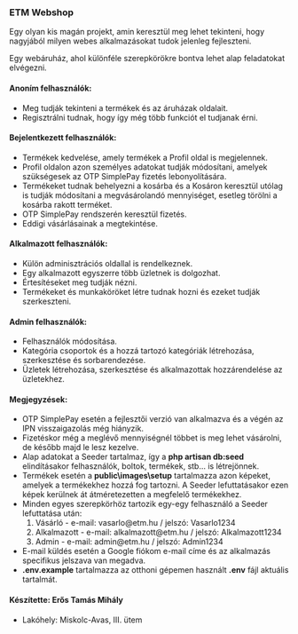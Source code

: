 <h3>ETM Webshop</h3>
<p>Egy olyan kis magán projekt, amin keresztül meg lehet tekinteni, hogy nagyjából milyen webes alkalmazásokat tudok jelenleg fejleszteni.</p>
<p>Egy webáruház, ahol különféle szerepkörökre bontva lehet alap feladatokat elvégezni.</p>
<h4>Anoním felhasználók:</h4> 
<ul>
    <li>Meg tudják tekinteni a termékek és az áruházak oldalait.</li>
    <li>Regisztrálni tudnak, hogy így még több funkciót el tudjanak érni.</li>
</ul>
<h4>Bejelentkezett felhasználók:</h4>
<ul>
    <li>Termékek kedvelése, amely termékek a Profil oldal is megjelennek.</li>
    <li>Profil oldalon azon személyes adatokat tudják módosítani, amelyek szükségesek az OTP SimplePay fizetés lebonyolítására.</li>
    <li>Termékeket tudnak behelyezni a kosárba és a Kosáron keresztül utólag is tudják módosítani a megvásárolandó mennyiséget, esetleg törölni a kosárba rakott terméket.</li>
    <li>OTP SimplePay rendszerén keresztül fizetés.</li>
    <li>Eddigi vásárlásainak a megtekintése.</li>
</ul>
<h4>Alkalmazott felhasználók:</h4>
<ul>
    <li>Külön adminisztrációs oldallal is rendelkeznek.</li>
    <li>Egy alkalmazott egyszerre több üzletnek is dolgozhat.</li>
    <li>Értesítéseket meg tudják nézni.</li>
    <li>Termékeket és munkaköröket létre tudnak hozni és ezeket tudják szerkeszteni.</li>
</ul>
<h4>Admin felhasználók:</h4>
<ul>
    <li>Felhasználók módosítása.</li>
    <li>Kategória csoportok és a hozzá tartozó kategóriák létrehozása, szerkesztése és sorbarendezése.</li>
    <li>Üzletek létrehozása, szerkesztése és alkalmazottak hozzárendelése az üzletekhez.</li>
</ul>
<h4>Megjegyzések:</h4>
<ul>
    <li>OTP SimplePay esetén a fejlesztői verzió van alkalmazva és a végén az IPN visszaigazolás még hiányzik.</li>
    <li>Fizetéskor még a meglévő mennyiségnél többet is meg lehet vásárolni, de később majd le lesz kezelve.</li>
    <li>Alap adatokat a Seeder tartalmaz, így a <b>php artisan db:seed</b> elindításakor felhasználók, boltok, termékek, stb... is létrejönnek.</li>
    <li>Termékek esetén a <b>public\images\setup</b> tartalmazza azon képeket, amelyek a termékekhez hozzá fog tartozni. A Seeder lefuttatásakor ezen képek kerülnek át átméretezetten a megfelelő termékekhez.</li>
    <li>Minden egyes szerepkörhöz tartozik egy-egy felhasználó a Seeder lefuttatása után:
        <ol>
            <li>Vásárló - e-mail: vasarlo@etm.hu / jelszó: Vasarlo1234</li>
            <li>Alkalmazott - e-mail: alkalmazott@etm.hu / jelszó: Alkalmazott1234</li>
            <li>Admin - e-mail: admin@etm.hu / jelszó: Admin1234</li>
        </ol>
    </li>
    <li>E-mail küldés esetén a Google fiókom e-mail címe és az alkalmazás specifikus jelszava van megadva.</li>
    <li><b>.env.example</b> tartalmazza az otthoni gépemen használt <b>.env</b> fájl aktuális tartalmát.</li>
</ul>
<h4>Készítette: Erős Tamás Mihály</h4>
<ul>
    <li>Lakóhely: Miskolc-Avas, III. ütem</li>
</ul>